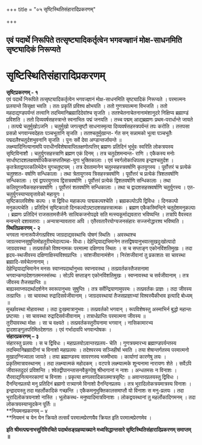 +++
title = "०५ सृष्टिस्थितिसंहारादिप्रकरणम्"

+++


## एवं पदार्थे निरूपिते तत्सृष्ट्यादिकर्तृत्वेन भगवज्ज्ञानं मोक्ष-साधनमिति सृष्ट्यादिकं निरूप्यते

# **सृष्टिस्थितिसंहारादिप्रकरणम्**

**सृष्टिप्रकरणम् - १**  
एवं पदार्थे निरूपिते तत्सृष्ट्यादिकर्तृत्वेन भगवज्ज्ञानं मोक्ष-साधनमिति सृष्ट्यादिकं निरूप्यते । परमात्मनः प्रलयान्ते सिसृक्षा भवति । ततः प्रकृतिं प्रविश्य क्षोभयति । ततो गुणत्रयात्मना विभजति । ततो महदाद्यण्डपर्यन्तं तत्त्वानि तदभिमानिब्रह्मादिदेवांश्च सृजति । ततश्चेतनाचेतनानामंशानुदरे निक्षिप्य ब्रह्माण्डं प्रविशति । ततो दिव्यवर्षसहस्त्रान्ते स्वनाभितः पद्मं जनयति । तच्च पद्मम् आद्यब्रह्मणः प्रथम-परार्धान्ते जायते । तत्पद्मे चतुर्मुखोऽजनि । चतुर्मुखो जगत्सृष्टौ साधनास्मृत्या दिव्यवर्षसहस्त्रपर्यन्तं तपः करोति । तत्तपसा प्रसन्नो भगवान्स्वदेहतः पञ्चभूतानि सृजति । ततश्चतुर्मुखान्त- र्गत सन् सन्नामको भूत्वा पञ्चभूतैः पद्मदलैश्चतुर्दशभुवनानि सृजति । पुनः सर्वे देवा अण्डान्तर्जायन्ते ॥  
लक्ष्म्यादिनित्यानामपि पराधीनविशेषावाप्तिलक्षणोत्पत्तिर् ब्रह्मणः प्रतिदिनं भूर्भुवः स्वरिति लोकत्रयस्य सृष्टिविनाशौ । चतुर्युगसहस्त्राणि ब्रह्मण एकं दिनम् । तत्र चतुर्दशमन्वन्त- राणि । एकैकस्य मनोः सार्धाष्टादशलक्षवर्षाधिकैकसप्ततिमहा-युगा भुक्तिकालाः । एवं स्वर्गलोकाधिपतय इन्द्राश्चतुर्दश । कृतत्रेताद्वापरकलिभेदेन युगचतुष्टयम् । तत्र देवतामानेन चतुस्सहस्त्रवर्षाणि कृतयुगस्य । पूर्वोत्तरं च प्रत्येकं चतुश्शत- वर्षाणि सन्धिकालाः । तथा त्रेतायुगस्य त्रिसहस्त्रवर्षाणि । पूर्वोत्तरं च प्रत्येकं त्रिशतवर्षाणि सन्धिकालाः । एवं द्वापरयुगस्य द्विसत्रवर्षाणि । पूर्वोत्तरं प्रत्येकं द्विशतवर्षाणि सन्धिकालाः । तथा कलियुगस्यैकसहस्त्रवर्षाणि । पूर्वोत्तरं शतवर्षाणि सन्धिकालाः । तथा च द्वादशसहस्रवर्षाणि चतुर्युगस्य । एत- चतुर्युगस्याप्यावृत्तावेको महायुगः ।  
सृष्टिकालविशेषः कल्पः । स द्विविधः महाकल्पः पाद्मकल्पश्चेति । ब्रह्मकल्पोऽपि द्विविधः । दिनकल्पो मनुकल्पचेति । प्रतिदिनं सृष्टिकालो दिनकल्पोऽष्टादशसहस्त्रात्मकः । ब्रह्मण एकैकस्मिन्दिने चतुर्दशमनुकल्पाः । ब्रह्मणः प्रतिदिनं राजसतामसैर्जनैः सात्विकजनोपद्रवे सति मत्स्यकूर्माद्यवतारा भविष्यन्ति । तत्रापि वैवस्वत मन्वन्तरे दशावताराः । अन्यत्रान्यावतारा अपि । एतैरवतारैरयोग्यजनसंहारः सज्जनोद्धारश्व भविष्यति ।  
**स्थितिप्रकरणम् - २**  
भगवता नानारूपैर्जगत्प्रविश्य जाग्रदाद्यवस्थाभिः पोषणं स्थितिः । अवस्थाश्च जाग्रत्स्वप्नसुषुप्तिमोहतुरीयभेदात्पञ्च- विधाः। देहेन्द्रियाद्यभिमानेन तत्तद्विषयानुभवात्सुखदुःखोत्पादो जाग्रदवस्था । तत्प्रवर्तको विश्वनामकः परमात्मा दक्षिणाय स्थितः । स च सप्ताङ्ग एकोनविंशतिमुखः । तदा हृदय-स्थजीवस्य दक्षिणाक्षिस्यविश्वप्राप्तिः । सांशजीवानामंशेन । निरंशजीवानां तु प्रकाशतः सा चावस्था ब्रह्मादि-सर्वचेतनानाम् ।  
देहेन्द्रियाद्यभिमानेन मनसः स्वाप्नपदार्थानुभवः स्वप्नावस्था । तत्प्रवर्तकस्तैजसनामा भगवान्कण्ठदेशगतमनस्संस्थः । सोऽपि सप्ताङ्ग एकोनविंशतिमुखः । स्वप्नावस्था च सर्वजीवानाम् । तत्र जीवस्य तैजसप्राप्तिः ॥  
बाह्यस्वाप्नपदार्थादर्शनेन स्वरूपानुभवः सुषुप्तिः । तत्र सर्वेन्द्रियाणामुपरमः । तत्प्रवर्तकः प्राज्ञः । तदा जीवस्य तत्प्राप्तिः । सा चावस्था रुद्रादिसर्वजीवानाम् । जाग्रदवस्थायां तैजसप्राज्ञाभ्यां विश्वस्यैकीभाव इत्यादि बोध्यम् ॥  
मूर्च्छावस्था मोहावस्था । तदा दुःखमात्रानुभवः । तत्प्रवर्तको भगवान् । रूपविशेषस्तु अस्माभिर्न बुद्धो महान्तः प्रष्टव्याः । सा चावस्था रुद्रादिसर्वजीवानाम् । तत्रार्धप्राप्तिः परमात्मना जीवस्य ॥  
तुरीयावस्था मोक्षः । सा च वक्ष्यते । तत्प्रवर्तकस्तुरीयनामा भगवान् । नासिकामारभ्य द्वादशाङ्गुलपरिमितदेशगतः । एवं गर्भादावपि भगवान्पोषकः ।  
**संहारप्रकरणम् – ३**  
संहारस्तु प्रलयः । स च द्विविधः । महाप्रलयोऽवान्तरप्रलय- चेति । गुणत्रयमारभ्य ब्रह्माण्डपर्यन्तस्य तदभिमानिब्रह्मादीनां च विनाशो महाप्रलयः । तदेश्वरस्य सञ्जिहीर्षा भवति । तया शेषान्तर्गतस्य परमात्मनो मुखादग्निज्वाला जायते । तया ब्रह्माण्डस्य सावरणस्य भस्मीभावः । कार्याणां कारणेषु लयः । प्रकृतिमात्रावस्थानम् । तदा लक्ष्म्यात्मकं महोदकम् । वटपत्रे लक्ष्म्यात्मके शून्यनामा नारायणः शेते । सर्वेऽपि जीवास्तदुदरं प्रविशन्ति । श्वेतद्वीपानन्तासनवैकुण्ठेषु श्रीभागानां न नाशः । अन्धतमसः न विनाशः । रौरवाद्यनित्यनरकाणां च विनाशः । प्रकृत्या क्षणलवादिकालमात्रसृष्टिः ॥ अवान्तरप्रलयस्तु द्विविधः । दैनन्दिनप्रलयो मनु प्रतिदिनं ब्रह्मणो रात्र्यागमे विनाशो दैनन्दिनप्रलयः । तत्र भूरादिलोकत्रयमात्रस्य विनाशः । इन्द्रादयस्तु तदा महर्लोकादिकं गच्छन्ति । एकैकमनुभुक्तिकालसमाप्तौ यो विनाशः स मनु-प्रलयः । तदा भूरादिलोकत्रयनाशो नास्ति । भूलोकस्थ- मनुष्यादिमात्रविनाशः । लोकद्वयस्थानां तु महर्लोकादिगमनम् । तदा लोकत्रयस्याप्युदकेन पूर्तिः ॥  
**नियमनप्रकरणम् – ४  
**नियमनं च येन येन क्रियते तत्सर्वं परमात्मप्रेरणयैव क्रियत इति परमात्मप्रेरणमेव ।

**इति श्रीमत्पद्मनाभसूरिविरचिते पदार्थसङ्ग्रहव्याख्याने मध्वसिद्धान्तसारे सृष्टिस्थितिसंहारादिप्रकरणम् समाप्तम् ॥**

